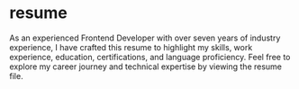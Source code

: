 # resume
As an experienced Frontend Developer with over seven years of industry experience, I have crafted this resume to highlight my skills, work experience, education, certifications, and language proficiency. Feel free to explore my career journey and technical expertise by viewing the resume file.
